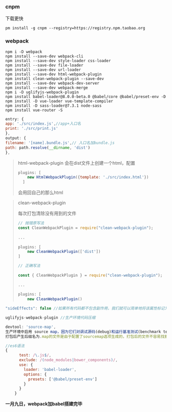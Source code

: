 ### cnpm

下载更快

```shell
pm install -g cnpm --registry=https://registry.npm.taobao.org
```



### webpack

```shell
npm i -D webpack
npm install --save-dev webpack-cli
npm install --save-dev style-loader css-loader
npm install --save-dev file-loader
npm install --save-dev url-loader
npm install --save-dev html-webpack-plugin
npm install clean-webpack-plugin --save-dev
npm install --save-dev webpack-dev-server
npm install --save-dev webpack-merge
npm i -D uglifyjs-webpack-plugin
npm install babel-loader@8.0.0-beta.0 @babel/core @babel/preset-env -D
npm install -D vue-loader vue-template-compiler
npm install -D sass-loader@7.3.1 node-sass
npm install vue-router -S
```

```js
entry: {
app: './src/index.js',//app+入口名
print: './src/print.js'
},
output: {
filename: '[name].bundle.js',// 入口名加bundle.js
path: path.resolve(__dirname, 'dist')
},
```



> html-webpack-plugin 会在dist文件上创建一个html，配置
>
> ```js
> plugins: [
>     new HtmlWebpackPlugin({template: './src/index.html'})
>   ]
> ```
>
> 会用回自己的那么html

> clean-webpack-plugin
>
> 每次打包清除没有用到的文件
>
> ```js
> // 抛错原写法
> const CleanWebpackPlugin = require("clean-webpack-plugin");
>  
> ...
>  
> plugins: [
>     new CleanWebpackPlugin(['dist'])
> ]
> 
> // 正确写法
>  
> const { CleanWebpackPlugin } = require("clean-webpack-plugin");
>  
> ...
>  
> plugins: [
>     new CleanWebpackPlugin()
> 
> ```
>
> 

```js
"sideEffects": false //如果所有代码都不包含副作用，我们就可以简单地将该属性标记为 false，来告知 webpack，它可以安全地删除未用到的 export 导出。
```

```js
uglifyjs-webpack-plugin //生产环境代码压缩
```

```js
devtool: 'source-map',
生产环境中启用 source map，因为它们对调试源码(debug)和运行基准测试(benchmark tests)很有帮助
打包后产生后缀名为.map的文件是由于配置了sourcemap选项生成的，打包后的文件不容易找到出bug对应的源代码的位置，sourcemap就是来帮我们解决这个问题的，有了map就可以像未压缩的代码一样，准确的输出是哪一行哪一列有错
```

```js
//es6语法
{
      test: /\.js$/,
      exclude: /(node_modules|bower_components)/,
      use: {
        loader: 'babel-loader',
        options: {
          presets: ['@babel/preset-env']
        }
      }
    }
```

**一月九日，webpack加babel搭建完毕**


